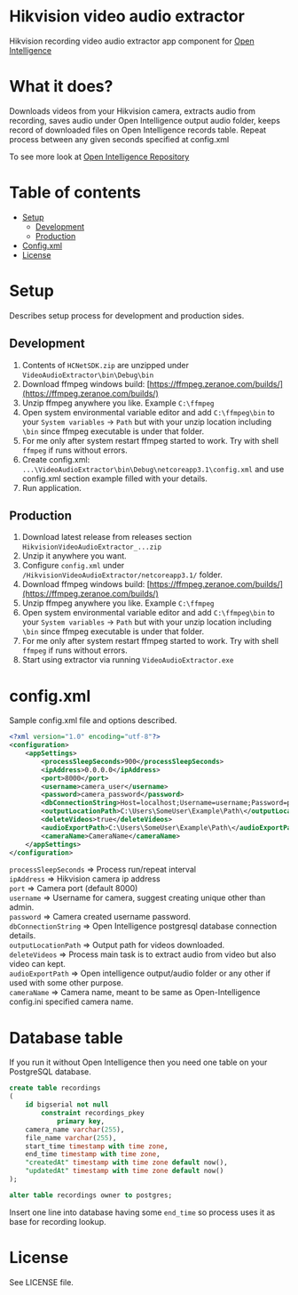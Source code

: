 # Hikvision video audio extractor

Hikvision recording video audio extractor app component for [Open Intelligence](https://github.com/norkator/open-intelligence)

What it does?
======

Downloads videos from your Hikvision camera, extracts audio from recording, saves audio under 
Open Intelligence output audio folder, keeps record of downloaded files on Open Intelligence 
records table. Repeat process between any given seconds specified at config.xml

To see more look at  [Open Intelligence Repository](https://github.com/norkator/open-intelligence)


Table of contents
=================
* [Setup](#setup)
    * [Development](#development)
    * [Production](#production)
* [Config.xml](#configxml)
* [License](#license)


Setup
======

Describes setup process for development and production sides.


Development
------

1. Contents of `HCNetSDK.zip` are unzipped under `VideoAudioExtractor\bin\Debug\bin`
2. Download ffmpeg windows build: [https://ffmpeg.zeranoe.com/builds/](https://ffmpeg.zeranoe.com/builds/)
3. Unzip ffmpeg anywhere you like. Example `C:\ffmpeg`
4. Open system environmental variable editor and add `C:\ffmpeg\bin` to your `System variables` -> `Path` 
but with your unzip location including `\bin` since ffmpeg executable is under that folder.
5. For me only after system restart ffmpeg started to work. Try with shell `ffmpeg` if runs without errors.
6. Create config.xml: `...\VideoAudioExtractor\bin\Debug\netcoreapp3.1\config.xml` 
and use config.xml section example filled with your details.
7. Run application.


Production
------ 

1. Download latest release from releases section `HikvisionVideoAudioExtractor_...zip`
2. Unzip it anywhere you want.
3. Configure `config.xml` under `/HikvisionVideoAudioExtractor/netcoreapp3.1/` folder.
4. Download ffmpeg windows build: [https://ffmpeg.zeranoe.com/builds/](https://ffmpeg.zeranoe.com/builds/)
5. Unzip ffmpeg anywhere you like. Example `C:\ffmpeg`
6. Open system environmental variable editor and add `C:\ffmpeg\bin` to your `System variables` -> `Path` 
but with your unzip location including `\bin` since ffmpeg executable is under that folder.
7. For me only after system restart ffmpeg started to work. Try with shell `ffmpeg` if runs without errors.
8. Start using extractor via running `VideoAudioExtractor.exe`

config.xml
======

Sample config.xml file and options described.

```xml
<?xml version="1.0" encoding="utf-8"?>
<configuration>
    <appSettings>
        <processSleepSeconds>900</processSleepSeconds>
        <ipAddress>0.0.0.0</ipAddress>
        <port>8000</port>
        <username>camera_user</username>
        <password>camera_password</password>
        <dbConnectionString>Host=localhost;Username=username;Password=password;Database=intelligence</dbConnectionString>
        <outputLocationPath>C:\Users\SomeUser\Example\Path\</outputLocationPath>
        <deleteVideos>true</deleteVideos>
        <audioExportPath>C:\Users\SomeUser\Example\Path\</audioExportPath>
        <cameraName>CameraName</cameraName>
    </appSettings>
</configuration>
```

`processSleepSeconds` => Process run/repeat interval  
`ipAddress` => Hikvision camera ip address  
`port` => Camera port (default 8000)  
`username` => Username for camera, suggest creating unique other than admin.  
`password` => Camera created username password.  
`dbConnectionString` => Open Intelligence postgresql database connection details.  
`outputLocationPath` => Output path for videos downloaded.  
`deleteVideos` => Process main task is to extract audio from video but also video can kept.  
`audioExportPath` => Open intelligence output/audio folder or any other if used with some other purpose.   
`cameraName` => Camera name, meant to be same as Open-Intelligence config.ini specified camera name.


Database table
======

If you run it without Open Intelligence then you need one table on your PostgreSQL database.
```sql
create table recordings
(
	id bigserial not null
		constraint recordings_pkey
			primary key,
	camera_name varchar(255),
	file_name varchar(255),
	start_time timestamp with time zone,
	end_time timestamp with time zone,
	"createdAt" timestamp with time zone default now(),
	"updatedAt" timestamp with time zone default now()
);

alter table recordings owner to postgres;
```
Insert one line into database having some `end_time` so process uses it as base for recording lookup.


License
============
See LICENSE file.

